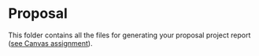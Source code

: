 # Proposal

This folder contains all the files for generating your proposal project report ([see Canvas assignment](https://canvas.auckland.ac.nz/courses/91591/assignments/315398)).
